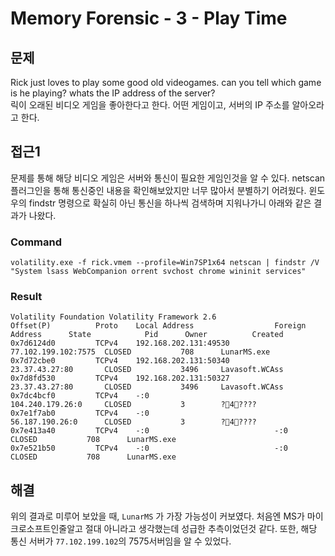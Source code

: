 # Memory Forensic - 3 - Play Time

## 문제
Rick just loves to play some good old videogames. can you tell which game is he playing? whats the IP address of the server?  
릭이 오래된 비디오 게임을 좋아한다고 한다. 어떤 게임이고, 서버의 IP 주소를 알아오라고 한다.

## 접근1
문제를 통해 해당 비디오 게임은 서버와 통신이 필요한 게임인것을 알 수 있다. netscan 플러그인을 통해 통신중인 내용을 확인해보았지만 너무 많아서 분별하기 어려웠다. 윈도우의 findstr 명령으로 확실히 아닌 통신을 하나씩 검색하며 지워나가니 아래와 같은 결과가 나왔다.
### Command
```
volatility.exe -f rick.vmem --profile=Win7SP1x64 netscan | findstr /V "System lsass WebCompanion orrent svchost chrome wininit services"
```
### Result
```
Volatility Foundation Volatility Framework 2.6
Offset(P)          Proto    Local Address                  Foreign Address      State            Pid      Owner          Created
0x7d6124d0         TCPv4    192.168.202.131:49530          77.102.199.102:7575  CLOSED           708      LunarMS.exe
0x7d72cbe0         TCPv4    192.168.202.131:50340          23.37.43.27:80       CLOSED           3496     Lavasoft.WCAss
0x7d8fd530         TCPv4    192.168.202.131:50327          23.37.43.27:80       CLOSED           3496     Lavasoft.WCAss
0x7dc4bcf0         TCPv4    -:0                            104.240.179.26:0     CLOSED           3        ?4????
0x7e1f7ab0         TCPv4    -:0                            56.187.190.26:0      CLOSED           3        ?4????
0x7e413a40         TCPv4    -:0                            -:0                  CLOSED           708      LunarMS.exe
0x7e521b50         TCPv4    -:0                            -:0                  CLOSED           708      LunarMS.exe
```

## 해결
위의 결과로 미루어 보았을 때, `LunarMS` 가 가장 가능성이 커보였다. 처음엔 MS가 마이크로소프트인줄알고 절대 아니라고 생각했는데 성급한 추측이었던것 같다. 또한, 해당 통신 서버가 `77.102.199.102`의 7575서버임을 알 수 있었다.


